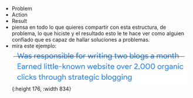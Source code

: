 - Problem
- Action
- Result
- piensa en todo lo que quieres compartir con esta estructura, de problema, lo que hiciste y el resultado esto le te hace ver como alguien confiado que es capaz de hallar soluciones a problemas.
- mira este ejemplo:
  ![image.png](../assets/image_1690597940948_0.png){:height 176, :width 834}